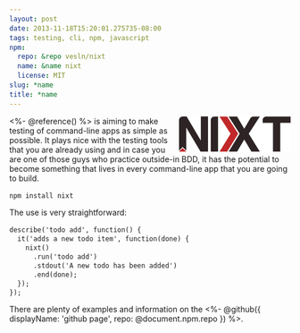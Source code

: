```yaml
---
layout: post
date: 2013-11-18T15:20:01.275735-08:00
tags: testing, cli, npm, javascript
npm:
  repo: &repo vesln/nixt
  name: &name nixt
  license: MIT
slug: *name
title: *name
---
```

<img class="hide-on-mobile" src="/images/posts/nixt.jpg" style="width: 200px; float: right"/>

<%- @reference() %> is aiming to make testing of
command-line apps as simple as possible. It plays nice with the testing
tools that you are already using and in case you are one of those guys
who practice outside-in BDD, it has the potential to become something
that lives in every command-line app that you are going to build.

    npm install nixt

The use is very straightforward:

    describe('todo add', function() {
      it('adds a new todo item', function(done) {
        nixt()
          .run('todo add')
          .stdout('A new todo has been added')
          .end(done);
      });
    });

There are plenty of examples and information on the
<%- @github({ displayName: 'github page', repo: @document.npm.repo }) %>.